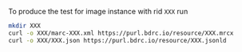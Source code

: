 To produce the test for image instance with rid `XXX` run

```sh
mkdir XXX
curl -o XXX/marc-XXX.xml https://purl.bdrc.io/resource/XXX.mrcx
curl -o XXX/XXX.json https://purl.bdrc.io/resource/XXX.jsonld
```

